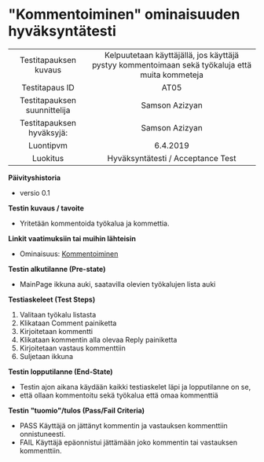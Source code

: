 # "Kommentoiminen" ominaisuuden hyväksyntätesti


| | |
|:-:|:-:|
| Testitapauksen kuvaus | Kelpuutetaan käyttäjällä, jos käyttäjä pystyy kommentoimaan sekä työkaluja että muita kommeteja  |
| Testitapaus ID | AT05 |
| Testitapauksen suunnittelija | Samson Azizyan | 
| Testitapauksen hyväksyjä: | Samson Azizyan |
| Luontipvm | 6.4.2019 |
| Luokitus | Hyväksyntätesti / Acceptance Test |

**Päivityshistoria**

* versio 0.1 

**Testin kuvaus / tavoite**

* Yritetään kommentoida työkalua ja kommettia.

**Linkit vaatimuksiin tai muihin lähteisin**

* Ominaisuus: [Kommentoiminen](f5_comment.md)

**Testin alkutilanne (Pre-state)** 

* MainPage ikkuna auki, saatavilla olevien työkalujen lista auki

**Testiaskeleet (Test Steps)**

1. Valitaan työkalu listasta
2. Klikataan Comment painiketta
3. Kirjoitetaan kommentti
4. Klikataan kommentin alla olevaa Reply painiketta
5. Kirjoitetaan vastaus kommenttiin
6. Suljetaan ikkuna

**Testin lopputilanne (End-State)**


* Testin ajon aikana käydään kaikki testiaskelet läpi ja lopputilanne on se,
* että ollaan kommentoitu sekä työkalua että omaa kommenttiä


**Testin "tuomio"/tulos (Pass/Fail Criteria)**


* PASS Käyttäjä on jättänyt kommentin ja vastauksen kommenttiin onnistuneesti.
* FAIL Käyttäjä epäonnistui jättämään joko kommentin tai vastauksen kommenttiin.